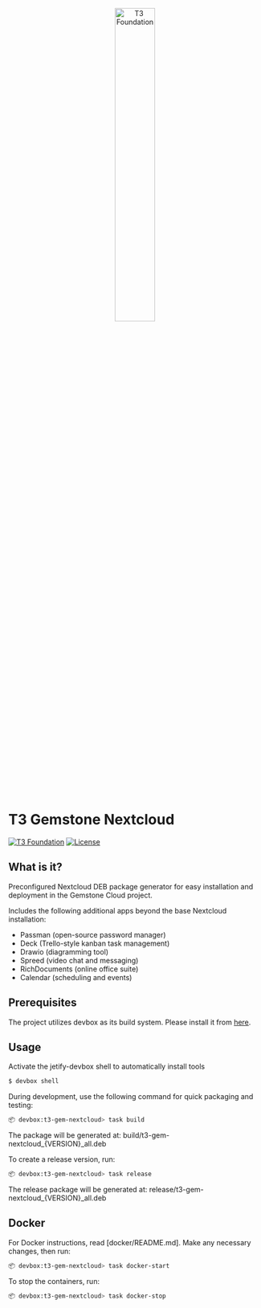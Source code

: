 <p align="center">
    <picture>
        <source media="(prefers-color-scheme: dark)" srcset=".meta/logo-dark.png" width="40%" />
        <source media="(prefers-color-scheme: light)" srcset=".meta/logo-light.png" width="40%" />
        <img alt="T3 Foundation" src=".meta/logo-light.png" width="40%" />
    </picture>
</p>

# T3 Gemstone Nextcloud

 [![T3 Foundation](./.meta/t3-foundation.svg)](https://www.t3vakfi.org/en) [![License](https://img.shields.io/badge/License-Apache_2.0-blue.svg)](https://opensource.org/licenses/Apache-2.0)

## What is it?

Preconfigured Nextcloud DEB package generator for easy installation and deployment in the Gemstone Cloud project.

Includes the following additional apps beyond the base Nextcloud installation:

- Passman (open-source password manager)
- Deck (Trello-style kanban task management)
- Drawio (diagramming tool)
- Spreed (video chat and messaging)
- RichDocuments (online office suite)
- Calendar (scheduling and events)

## Prerequisites

The project utilizes devbox as its build system. Please install it from [here](https://www.jetify.com/docs/devbox/installing_devbox/).

## Usage

Activate the jetify-devbox shell to automatically install tools

```bash
$ devbox shell
```

During development, use the following command for quick packaging and testing:

```bash
📦 devbox:t3-gem-nextcloud> task build
```

The package will be generated at: build/t3-gem-nextcloud_{VERSION}_all.deb

To create a release version, run:

```bash
📦 devbox:t3-gem-nextcloud> task release
```

The release package will be generated at: release/t3-gem-nextcloud_{VERSION}_all.deb

## Docker

For Docker instructions, read [docker/README.md]. Make any necessary changes, then run:

```bash
📦 devbox:t3-gem-nextcloud> task docker-start
```

To stop the containers, run:

```bash
📦 devbox:t3-gem-nextcloud> task docker-stop
```